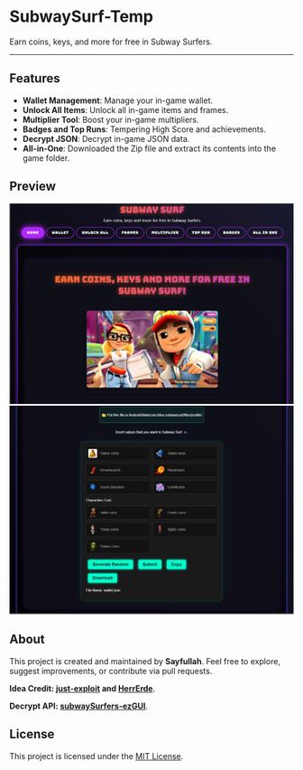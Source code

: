 # SubwaySurf-Temp

Earn coins, keys, and more for free in Subway Surfers.

---

## Features

- **Wallet Management**: Manage your in-game wallet.
- **Unlock All Items**: Unlock all in-game items and frames.
- **Multiplier Tool**: Boost your in-game multipliers.
- **Badges and Top Runs**: Tempering High Score and achievements.
- **Decrypt JSON**: Decrypt in-game JSON data.
- **All-in-One**: Downloaded the Zip file and extract its contents into the game folder.


## Preview

![Screenshot](preview/preview1.jpg) 
![Screenshot](preview/preview2.jpg)  

## About

This project is created and maintained by **Sayfullah**. Feel free to explore, suggest improvements, or contribute via pull requests.

**Idea Credit: [just-exploit](https://github.com/just-exploit/SubwayHackWEB) and [HerrErde](https://github.com/HerrErde/subway_gen)**.

**Decrypt API: [subwaySurfers-ezGUI](https://github.com/lea0o0oo/subwaySurfers-ezGUI)**.

## License

This project is licensed under the [MIT License](LICENSE).

